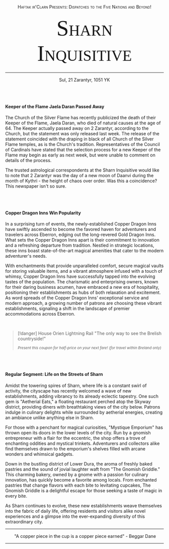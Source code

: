 
<div style="text-align:center;font-variant:small-caps">Haftak ir'Clarn Presents: Dispatches to the Five Nations and Beyond!</div>
<p style="font-family:Georgia;font-variant:small-caps;font-size:70px;text-align:center;margin:20px;">Sharn Inquisitive</p>
<hr>
<div style="text-align:center">Sul, 21 Zarantyr, 1051 YK</div>

<br><br>
#### Keeper of the Flame Jaela Daran Passed Away

The Church of the Silver Flame has recently publicized the death of their Keeper of the Flame, Jaela Daran, who died of natural causes at the age of 64. The Keeper actually passed away on 2 Zarantyr, according to the Church, but the statement was only released last week. The release of the statement coincided with the draping in black of all Church of the Silver Flame temples, as is the Church's tradition. Representatives of the Council of Cardinals have stated that the selection process for a new Keeper of the Flame may begin as early as next week, but were unable to comment on details of the process.

The trusted astrological correspondents at the Sharn Inquisitive would like to note that 2 Zarantyr was the day of a new moon of Daanvi during the month of Kythri - the height of chaos over order. Was this a coincidence? This newspaper isn't so sure.

<br><br>
#### Copper Dragon Inns Win Popularity

In a surprising turn of events, the newly-established Copper Dragon Inns have swiftly ascended to become the favored haven for adventurers and travelers across Eberron, edging out the long-revered Gold Dragon Inns. What sets the Copper Dragon Inns apart is their commitment to innovation and a refreshing departure from tradition. Nestled in strategic locations, these inns boast state-of-the-art magical amenities that cater to the modern adventurer's needs.

With enchantments that provide unparalleled comfort, secure magical vaults for storing valuable items, and a vibrant atmosphere infused with a touch of whimsy, Copper Dragon Inns have successfully tapped into the evolving tastes of the population. The charismatic and enterprising owners, known for their daring business acumen, have embraced a new era of hospitality, positioning their establishments as hubs of both relaxation and excitement. As word spreads of the Copper Dragon Inns' exceptional service and modern approach, a growing number of patrons are choosing these vibrant establishments, signaling a shift in the landscape of premier accommodations across Eberron.

<br>

>[!danger] House Orien Lightning Rail
>"The only way to see the Brelish countryside!"
>
><small>*Present this coupon for half-price on your next fare! (for travel within Breland only)*</small>

<br><br>
#### Regular Segment: Life on the Streets of Sharn

Amidst the towering spires of Sharn, where life is a constant swirl of activity, the cityscape has recently welcomed a wave of new establishments, adding vibrancy to its already eclectic tapestry. One such gem is "Aetherial Eats," a floating restaurant perched atop the Skyway district, providing diners with breathtaking views of the city below. Patrons indulge in culinary delights while surrounded by aetherial energies, creating an ambiance unlike anything else in Sharn.

For those with a penchant for magical curiosities, "Mystique Emporium" has thrown open its doors in the lower levels of the city. Run by a gnomish entrepreneur with a flair for the eccentric, the shop offers a trove of enchanting oddities and mystical trinkets. Adventurers and collectors alike find themselves drawn to the emporium's shelves filled with arcane wonders and whimsical gadgets.

Down in the bustling district of Lower Dura, the aroma of freshly baked pastries and the sound of jovial laughter waft from "The Gnomish Griddle." This charming bakery, owned by a gnome with a passion for culinary innovation, has quickly become a favorite among locals. From enchanted pastries that change flavors with each bite to levitating cupcakes, The Gnomish Griddle is a delightful escape for those seeking a taste of magic in every bite.

As Sharn continues to evolve, these new establishments weave themselves into the fabric of daily life, offering residents and visitors alike novel experiences and a glimpse into the ever-expanding diversity of this extraordinary city.


<hr>
<p style="text-align: center"> "A copper piece in the cup is a copper piece earned"  - Beggar Dane </p>
<hr>
